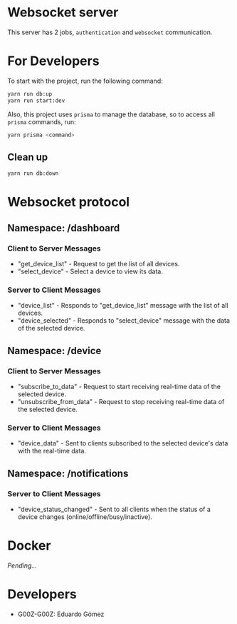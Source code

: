 # Websocket server

This server has 2 jobs, `authentication` and `websocket` communication.

# For Developers

To start with the project, run the following command: 

```bash
yarn run db:up
yarn run start:dev
```

Also, this project uses `prisma` to manage the database, so to access all `prisma` commands, run: 

```bash
yarn prisma <command>
```

## Clean up 

```
yarn run db:down
```

# Websocket protocol

## Namespace: /dashboard

### Client to Server Messages

- "get_device_list" - Request to get the list of all devices.
- "select_device" - Select a device to view its data.

### Server to Client Messages

- "device_list" - Responds to "get_device_list" message with the list of all devices.
- "device_selected" - Responds to "select_device" message with the data of the selected device.

## Namespace: /device

### Client to Server Messages

- "subscribe_to_data" - Request to start receiving real-time data of the selected device.
- "unsubscribe_from_data" - Request to stop receiving real-time data of the selected device.

### Server to Client Messages

- "device_data" - Sent to clients subscribed to the selected device's data with the real-time data.

## Namespace: /notifications

### Server to Client Messages

- "device_status_changed" - Sent to all clients when the status of a device changes (online/offline/busy/inactive).

# Docker 

*Pending...*

# Developers

- G00Z-G00Z: Eduardo Gómez
